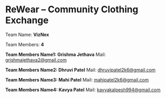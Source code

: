 # ReWear – Community Clothing Exchange

Team Name: **VizNex**

Team Members:  **4**

**Team Members Name1: Grishma Jethava**
Mail: grishmajethava2@gmail.com

**Team Members Name2: Dhruvi Patel**
Mail: dhruvipatel2k6@gmail.com

**Team Members Name3: Mahi Patel**
Mail: mahipatel2k6@gmail.com

**Team Members Name4: Kavya Patel**
Mail: kavyakalpesh994@gmail.com
